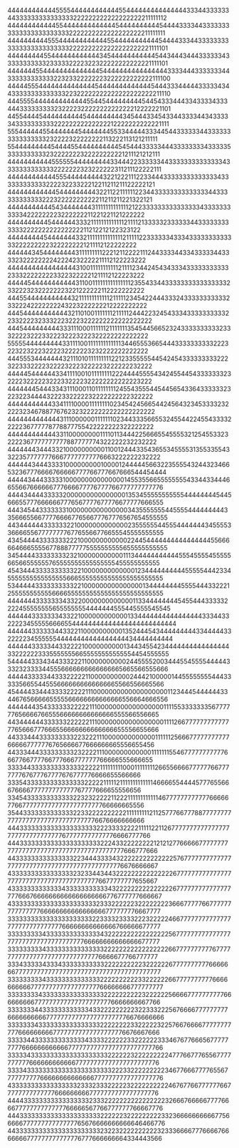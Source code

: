 4444444444445555444444444444554444444444444443334433333344333333333333333222222222222222222211111112
4444444444445544444444444445444444444454444333344333333333333333333333332222222222222222222211111111
4444444444555444444444444554444444444454444333443333333333333333333333332222222222222222222221111101
4444444445544444444444434544444444444544344434443333334333333333332333332222322322222222222221111101
4444444554444444444444454444444444444444333344433333334433333333333322323322222223222222222222111100
4444455544444444444444544444444444445444333444443333343443333333333333322322222222222222222222211110
4445555444444444444455445444444444544543334443343333433344433333333323222232222222222222212222221101
4455444454444444444544444444434544433454334433334434333334333333333322222222222222212222222222221111
5554444445544444445444444455334444433344544333333443333333333333333232222322222222113222113121211111
5544444444454444554444444444545444333334443333333343333353333333333232222222322222222221211121212111
4444444444455555544444444433444223333334433333333333333433333333333332222222323222222311211122222111
4444444444445554444444443221222111223344433333333333333433333333333322223223322212211211211122222121
4444444444445444444444322112211111122344333333333333334433333333333322232222222222211211211221322121
4444444444454344444443111111111111121223333333333333334333333333334222222223222222211221221121222222
4444444444544444433321111111111111211112133333233333344333333333333222222222222222211212212122323122
4444444445444444433211111111111111211111223333334333433333333333332222222223222222221211112122222222
4444443454444444431111111112221211222211124433334433433333443333232222222242224232222211112122223222
4444444444444444431001111111111121111234424543433343333333333323332222222233223222221211112122223222
4444454444444444431100111111111111111235543344333333333333333323322232322222223221222222112222222222
4445544444444444321111111111112111112345422444333243333333333323322242222222243223222222212222222222
4445444444444443211010011111112111112444223245433343333333333223322223233322232223222222222222222222
4445444444444333111000111111211111113545445665232433333333332333222232223322232223222322222222222222
5555544444444433111100111111111111134465553665444333333333322232232232223222232222223232222222222222
4445553444444432111010111111111221233555554454245433333333322232233322223222232223222223222222232222
4444454444443341111001011111111222444455554342455445433333332322223222223222332222322222222222223222
4444444544433431110001101111111124554355544544565433643333332322322344443222332222232222222222322222
4444444444433411110000111111110234542456654424564323453333232222323467887767623232222222222222222222
4444444444444311100000011111110234433356655324554422455433332222236777778778877755422222222322222222
4444444444443311000000001111011344422566655455553212545533232222367777777777887777774322222232232222
4444444344433210000000000110012444335436553455553135533554332235777777766677777777776663222222232222
4444443444333310000000001000012444445663223555543244323466532367776666766666777766777667666544454444
4444434443333310000000000000001455355665555555543344334446655667666666777666677776777766777777777776
4444344443333320000000000000001353455555555555444444445445666557776666667776567777677776677777666555
4443454433333331000000000000000343555555544555544444444433566655667777666677656677767776567654555555
4434444443333332210000000000000235555554455544444443455553366665567777777767765566776655545555555555
4345444433333332221000000000000224454444444444444444556666646665555677888777775555555555655555555555
3454444333333332321000000000001113444444444445554555545555566566555555765555555555555555455555555555
4543444333333333322100000000000001234444444444555554442334555555555555555566655555555555555555555555
5344444333333333322100000000000000013444444445555444332221255555555555666655555555555555555555555555
4444444333333343322000000000000011334444444454554443333322224555555556555555554444444555445555545545
4444443333333433221000000000000133444444444444444433344332222345555566665544444444444444444444444444
4444443333334433221100000000001352444543444444444334444433222223455555544444444444444444434444444444
4444443333344332222100000000001344345542344444444444444443322222233355555556655555555555554454555555
5444443334344333222110000000000244555520034445545555444443332323333445556666666666666665665566555666
4444433333443332222211000000000024442100000144555555554443333356655445556666666666666665566556665566
4544443344433332222211100000000000000000001123444544444433446765666665555566666666666666556664666556
4444444354333333222221110000000000000000011115533333335677777765666676655566666666666666555566556665
4434444443333332222221110000000000000000011112667777777777777765666777666556666666666666655556655666
4433344433333333322322211100000000000001111112566677777777777666667777776765666677666666665556655456
4433344433333333323222211100000000000011111115546777777777776667766777766777666777777766666555666655
3333443333333333333222221111111110001111111126655666677777766777777767677767777676777776666655566666
3335433333333333333322222111112111111111111146666554444577765566676666777777777777767777666655556656
3345433333333333322323222221122211111111111146777777777777666667766777777777777777777777766666665556
3544333333333333322332222222222111111111211257776677788777777777777777777777777777777776676666666666
4443333333333333333333322233332222111112211267777777777777777777777777777777677777777777776666777766
4443333333333333333333332224332222222212121277666667777777777777777777777777777777777777777666777666
4433333333333333322344433334322222222222222576777777777777777777777777777777777777777777776676666667
4333333333333333323233443443222222222222222677777777777777777777777777777777777777776677777777655667
4333333333333343333333333343222222222222222677777777777777777766676666666666666666666776777777666667
4333333333333333333333323332222223222222223666777776677777777777777766666666666666666777777776667777
3333333333333333333333223333233332223222224667777777777777777777777777777766666666666666766666677777
3333333334333333333333334322222222222222225677777777777777777777777777777777777766666666666666677777
3333333334333333333333333222222222222222226677777777776777777777777777777777777777776666677766777777
3334333334333433333333333222222222232222226777777777766666667777777777777777777777777777777777777777
3333333334333333333333332222222222332222226677777777776666666666777777777777777777766666666777777777
3333333343333333333333333222222222232222225666677777777776666666667777777777777777777776666666667766
3333333443333333333334332222222223223332225676666777777777666666666677777777777777777777776676666666
3333333433333333333333332222222233222223225766766667777777777766666666677777777777777777776676667666
3333344333333333333343333222222332222223334676776665677777777766666666666677777777777777777777777766
3333343333333333333333333322222232222222224777667776556777777777766666666666677777777777777777777776
3333433333333333333333333332223322222222234677666777765567777777777666666666666667777777777777777776
4333333333333333332333233322222322222222224676776677777766777777777777776666666667777777777777777776
4444333333333333333332333222222222222222232666766666777766667777777777777766666567766777777766667776
4443333333333333333333332222223222222222332366666666667756666677777777777777765676666666666646466776
443333333333333333333333232232222222222323336666777666676666666777777777777776777666666664334443566
